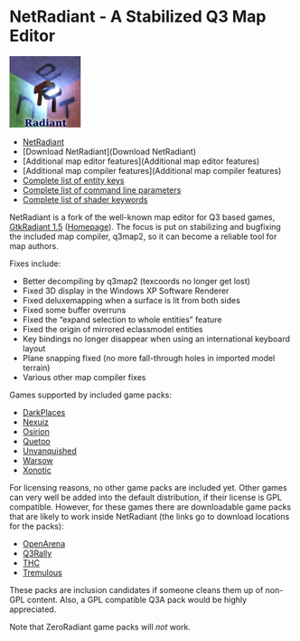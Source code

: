 NetRadiant - A Stabilized Q3 Map Editor
=======================================

![](assets/images/netradiant.png)

-   [NetRadiant](NetRadiant)
-   [Download NetRadiant](Download NetRadiant)
-   [Additional map editor features](Additional map editor features)
-   [Additional map compiler features](Additional map compiler features)
-   [Complete list of entity keys](Complete-list-of-entity-keys)
-   [Complete list of command line parameters](Complete-list-of-command-line-parameters)
-   [Complete list of shader keywords](Complete-list-of-shader-keywords)

NetRadiant is a fork of the well-known map editor for Q3 based games, [GtkRadiant 1.5](https://github.com/TTimo/GtkRadiant/tree/1.5) ([Homepage](https://icculus.org/gtkradiant/)).
The focus is put on stabilizing and bugfixing the included map compiler, q3map2, so it can become a reliable tool for map authors.

Fixes include:
-   Better decompiling by q3map2 (texcoords no longer get lost)
-   Fixed 3D display in the Windows XP Software Renderer
-   Fixed deluxemapping when a surface is lit from both sides
-   Fixed some buffer overruns
-   Fixed the “expand selection to whole entities” feature
-   Fixed the origin of mirrored eclassmodel entities
-   Key bindings no longer disappear when using an international keyboard layout
-   Plane snapping fixed (no more fall-through holes in imported model terrain)
-   Various other map compiler fixes

Games supported by included game packs:
-   [DarkPlaces](http://icculus.org/twilight/darkplaces/)
-   [Nexuiz](http://www.alientrap.com/games/nexuiz/)
-   [Osirion](http://osirion.org/)
-   [Quetoo](http://quetoo.org/)
-   [Unvanquished](https://www.unvanquished.net/)
-   [Warsow](http://www.warsow.net/)
-   [Xonotic](http://xonotic.org/)

For licensing reasons, no other game packs are included yet. Other games can very well be added into the default distribution, if their license is GPL compatible. However, for these games there are downloadable game packs that are likely to work inside NetRadiant (the links go to download locations for the packs):

-   [OpenArena](http://openarena.ws/board/index.php?topic=2722.0)
-   [Q3Rally](http://www.q3rally.com/index.php?module=Downloads&func=display&lid=57)
-   [THC](https://svn.freepository.com/99tOHY5flO0Uk-web/browser/NetRadiant?rev=730)
-   [Tremulous](http://ingar.satgnu.net/gtkradiant/index.html)

These packs are inclusion candidates if someone cleans them up of non-GPL content. Also, a GPL compatible Q3A pack would be highly appreciated.

Note that ZeroRadiant game packs will *not* work.

